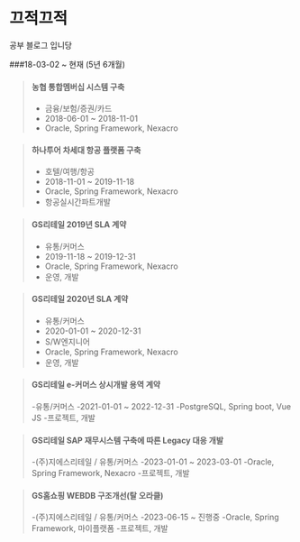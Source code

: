 # 끄적끄적

공부 블로그 입니당

###18-03-02 ~ 현재 (5년 6개월)

> #### 농협 통합멤버십 시스템 구축
> - 금융/보험/증권/카드
>- 2018-06-01 ~ 2018-11-01
>- Oracle, Spring Framework, Nexacro

> #### 하나투어 차세대 항공 플랫폼 구축
> - 호텔/여행/항공
>- 2018-11-01 ~ 2019-11-18
> - Oracle, Spring Framework, Nexacro
>- 항공실시간파트개발

>#### GS리테일 2019년 SLA 계약
>- 유통/커머스
>- 2019-11-18 ~ 2019-12-31
>- Oracle, Spring Framework, Nexacro
> - 운영, 개발

>#### GS리테일 2020년 SLA 계약
> - 유통/커머스
> - 2020-01-01 ~ 2020-12-31
> - S/W엔지니어
> - Oracle, Spring Framework, Nexacro
> - 운영, 개발

>#### GS리테일 e-커머스 상시개발 용역 계약
> -유통/커머스
> -2021-01-01 ~ 2022-12-31
> -PostgreSQL, Spring boot, Vue JS
> -프로젝트, 개발

>#### GS리테일 SAP 재무시스템 구축에 따른 Legacy 대응 개발
> -(주)지에스리테일 / 유통/커머스
> -2023-01-01 ~ 2023-03-01
> -Oracle, Spring Framework, Nexacro
> -프로젝트, 개발

>#### GS홈쇼핑 WEBDB 구조개선(탈 오라클)
> -(주)지에스리테일 / 유통/커머스
> -2023-06-15 ~ 진행중
> -Oracle, Spring Framework, 마이플랫폼
> -프로젝트, 개발
<!--stackedit_data:
eyJoaXN0b3J5IjpbLTM0ODIxMDE4MiwxOTE0NDU5ODY4LC05ND
k5NDA3OTIsMzQwMTY1MjMwXX0=
-->